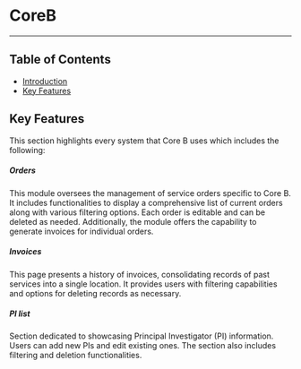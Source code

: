 # CoreB
---
## Table of Contents 
- [Introduction](#Introduction)
- [Key Features](#Key-Features)
## Key Features

This section highlights every system that Core B uses which includes the following:

#####  Orders

This module oversees the management of service orders specific to Core B. It includes functionalities to display a comprehensive list of current orders along with various filtering options. Each order is editable and can be deleted as needed. Additionally, the module offers the capability to generate invoices for individual orders.

#####  Invoices

This page presents a history of invoices, consolidating records of past services into a single location. It provides users with filtering capabilities and options for deleting records as necessary.

#####  PI list

Section dedicated to showcasing Principal Investigator (PI) information. Users can add new PIs and edit existing ones. The section also includes filtering and deletion functionalities.